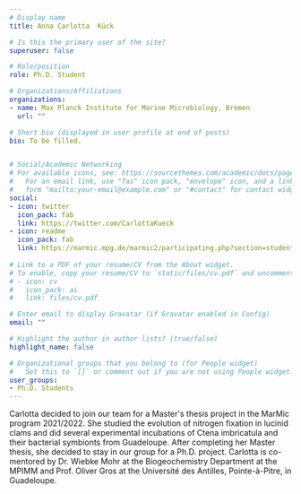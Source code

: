 ```yaml
---
# Display name
title: Anna Carlotta  Kück

# Is this the primary user of the site?
superuser: false

# Role/position
role: Ph.D. Student

# Organizations/Affiliations
organizations:
- name: Max Planck Institute for Marine Microbiology, Bremen
  url: ""

# Short bio (displayed in user profile at end of posts)
bio: To be filled.


# Social/Academic Networking
# For available icons, see: https://sourcethemes.com/academic/docs/page-builder/#icons
#   For an email link, use "fas" icon pack, "envelope" icon, and a link in the
#   form "mailto:your-email@example.com" or "#contact" for contact widget.
social:
- icon: twitter
  icon_pack: fab
  link: https://twitter.com/CarlottaKueck
- icon: readme
  icon_pack: fab
  link: https://marmic.mpg.de/marmic2/participating.php?section=students&profile=ckueck@mpi-bremen.de
  
# Link to a PDF of your resume/CV from the About widget.
# To enable, copy your resume/CV to `static/files/cv.pdf` and uncomment the lines below.
# - icon: cv
#   icon_pack: ai
#   link: files/cv.pdf

# Enter email to display Gravatar (if Gravatar enabled in Config)
email: ""

# Highlight the author in author lists? (true/false)
highlight_name: false

# Organizational groups that you belong to (for People widget)
#   Set this to `[]` or comment out if you are not using People widget.
user_groups:
- Ph.D. Students
---
```


Carlotta decided to join our team for a Master's thesis project in the MarMic program 2021/2022. She studied the evolution of nitrogen fixation in lucinid clams and did several experimental incubations of Ctena imbricatula and their bacterial symbionts from Guadeloupe. After completing her Master thesis, she decided to stay in our group for a Ph.D. project. Carlotta is co-mentored by Dr. Wiebke Mohr at the Biogeochemistry Department at the MPIMM and Prof. Oliver Gros at the Université des Antilles, Pointe-à-Pitre, in Guadeloupe.


